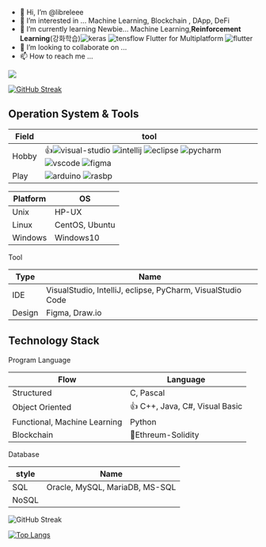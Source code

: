 - 👋 Hi, I’m @libreleee
- 👀 I’m interested in ... Machine Learning, Blockchain , DApp, DeFi
- 🌱 I’m currently learning Newbie... Machine Learning,**Reinforcement Learning**(강화학습)![keras](https://img.shields.io/badge/Keras-FF0000?style=for-the-badge&logo=keras&logoColor=white) ![tensflow](https://img.shields.io/badge/TensorFlow-FF6F00?style=for-the-badge&logo=tensorflow&logoColor=white) Flutter for Multiplatform ![flutter](https://img.shields.io/badge/Flutter-02569B?style=for-the-badge&logo=flutter&logoColor=white)
- 💞️ I’m looking to collaborate on ...
- 📫 How to reach me ...

![](https://komarev.com/ghpvc/?username=libreleee&color=green)

[![GitHub Streak](https://streak-stats.demolab.com/?user=libreleee&theme=default)](https://git.io/streak-stats)


## Operation System & Tools

| Field            | tool        |
|-----------------|---------------|
| Hobby      |:+1:![visual-studio](https://img.shields.io/badge/Visual_Studio-5C2D91?style=for-the-badge&logo=visual%20studio&logoColor=white) ![intellij](https://img.shields.io/badge/IntelliJ_IDEA-000000.svg?style=for-the-badge&logo=intellij-idea&logoColor=white) ![eclipse](https://img.shields.io/badge/Eclipse-2C2255?style=for-the-badge&logo=eclipse&logoColor=white) ![pycharm](https://img.shields.io/badge/PyCharm-000000.svg?&style=for-the-badge&logo=PyCharm&logoColor=white) ![vscode](https://img.shields.io/badge/VSCode-0078D4?style=for-the-badge&logo=visual%20studio%20code&logoColor=white) ![figma](https://img.shields.io/badge/Figma-F24E1E?style=for-the-badge&logo=figma&logoColor=white)  |
| Play      |![arduino](https://img.shields.io/badge/Arduino_IDE-00979D?style=for-the-badge&logo=arduino&logoColor=white) ![rasbp](https://img.shields.io/badge/Raspberry%20Pi-A22846?style=for-the-badge&logo=Raspberry%20Pi&logoColor=white) |



| Platform            | OS        |
|-----------------|---------------|
| Unix      | HP-UX |
| Linux      | CentOS, Ubuntu |
| Windows    | Windows10 |

Tool

| Type            | Name      |
|-----------------|---------------|
|IDE                   |VisualStudio, IntelliJ, eclipse, PyCharm, VisualStudio Code               |
|Design                   |Figma, Draw.io               |

## Technology Stack

<!---
libreleee/libreleee is a ✨ special ✨ repository because its `README.md` (this file) appears on your GitHub profile.
You can click the Preview link to take a look at your changes.
--->
Program Language

| Flow            | Language        |
|-----------------|---------------|
| Structured      | C, Pascal |
| Object Oriented |:+1: C++, Java, C#, Visual Basic       |
| Functional, Machine Learning      | Python        |
| Blockchain      | 🌱Ethreum-Solidity        |


Database

| style            | Name      |
|-----------------|---------------|
|SQL                   |Oracle, MySQL, MariaDB, MS-SQL               |
|NoSQL               |         |


![GitHub Streak](https://github-readme-stats-git-masterrstaa-rickstaa.vercel.app/api?username=libreleee&&show_icons=true&theme=light)

[![Top Langs](https://github-readme-stats.vercel.app/api/top-langs/?username=libreleee&layout=demo)](https://github.com/anuraghazra/github-readme-stats)
 
 
